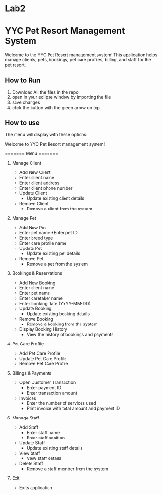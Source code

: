 # Lab2

# YYC Pet Resort Management System

Welcome to the YYC Pet Resort management system! This application helps manage clients, pets, bookings, pet care profiles, billing, and staff for the pet resort.

## How to Run

1. Download All the files in the repo
2. open in your eclipse window by importing the file
3. save changes
4. click the button with the green arrow on top

## How to use
The menu will display with these options:

Welcome to YYC Pet Resort management system!

======= Menu ======= 

1. Manage Client
     * Add New Client
      - Enter client name
      - Enter client address
      - Enter client phone number
    * Update Client
      - Update existing client details
    * Remove Client
      - Remove a client from the system
   
3. Manage Pet
     * Add New Pet
      - Enter pet name
    *Enter pet ID
      - Enter breed type
      - Enter care profile name
    * Update Pet
      - Update existing pet details
    * Remove Pet
      - Remove a pet from the system
   
5. Bookings & Reservations
     * Add New Booking
      - Enter client name
      - Enter pet name
      - Enter caretaker name
      - Enter booking date (YYYY-MM-DD)
    * Update Booking
      - Update existing booking details
    * Remove Booking
      - Remove a booking from the system
    * Display Booking History
      - View the history of bookings and payments
   
7. Pet Care Profile
   * Add Pet Care Profile
   * Update Pet Care Profile
   * Remove Pet Care Profile
   
9. Billings & Payments
    * Open Customer Transaction
      - Enter payment ID
      - Enter transaction amount
    * Invoices
      - Enter the number of services used
      - Print invoice with total amount and payment ID

   
11. Manage Staff
    * Add Staff
      - Enter staff name
      - Enter staff position
    * Update Staff
      - Update existing staff details
    * View Staff
      - View staff details
    * Delete Staff
      - Remove a staff member from the system
13. Exit
    * Exits application


